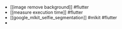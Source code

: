 - [[image remove background]] #flutter
- [[measure execution time]] #flutter
- [[google_mlkit_selfie_segmentation]] #mlkit #flutter
-